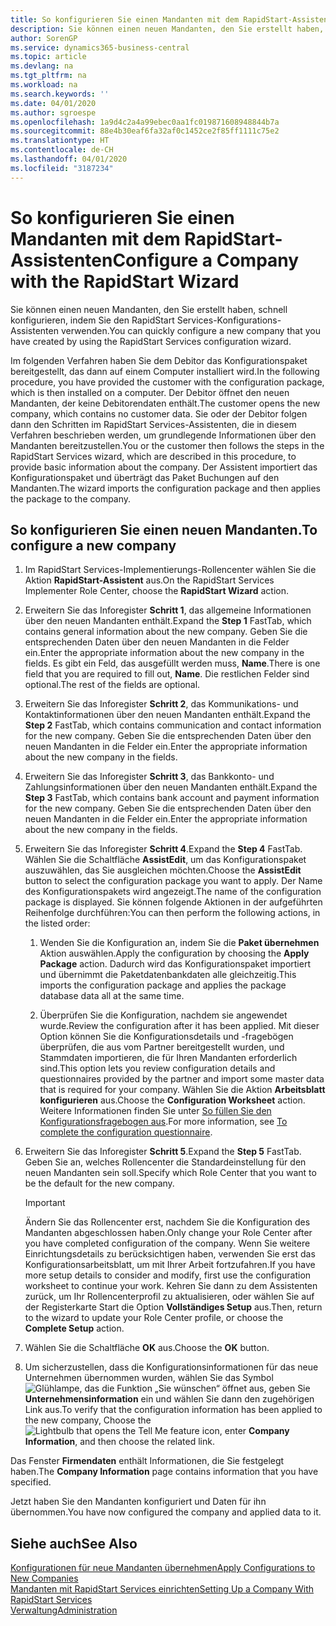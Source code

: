 ```yaml
---
title: So konfigurieren Sie einen Mandanten mit dem RapidStart-Assistenten | Microsoft Docs
description: Sie können einen neuen Mandanten, den Sie erstellt haben, schnell konfigurieren, indem Sie den RapidStart Services-Konfigurations-Assistenten verwenden.
author: SorenGP
ms.service: dynamics365-business-central
ms.topic: article
ms.devlang: na
ms.tgt_pltfrm: na
ms.workload: na
ms.search.keywords: ''
ms.date: 04/01/2020
ms.author: sgroespe
ms.openlocfilehash: 1a9d4c2a4a99ebec0aa1fc019871608948844b7a
ms.sourcegitcommit: 88e4b30eaf6fa32af0c1452ce2f85ff1111c75e2
ms.translationtype: HT
ms.contentlocale: de-CH
ms.lasthandoff: 04/01/2020
ms.locfileid: "3187234"
---
```

# <a name="configure-a-company-with-the-rapidstart-wizard"></a><span data-ttu-id="57023-103">So konfigurieren Sie einen Mandanten mit dem RapidStart-Assistenten</span><span class="sxs-lookup"><span data-stu-id="57023-103">Configure a Company with the RapidStart Wizard</span></span>
<span data-ttu-id="57023-104">Sie können einen neuen Mandanten, den Sie erstellt haben, schnell konfigurieren, indem Sie den RapidStart Services-Konfigurations-Assistenten verwenden.</span><span class="sxs-lookup"><span data-stu-id="57023-104">You can quickly configure a new company that you have created by using the RapidStart Services configuration wizard.</span></span>

<span data-ttu-id="57023-105">Im folgenden Verfahren haben Sie dem Debitor das Konfigurationspaket bereitgestellt, das dann auf einem Computer installiert wird.</span><span class="sxs-lookup"><span data-stu-id="57023-105">In the following procedure, you have provided the customer with the configuration package, which is then installed on a computer.</span></span> <span data-ttu-id="57023-106">Der Debitor öffnet den neuen Mandanten, der keine Debitorendaten enthält.</span><span class="sxs-lookup"><span data-stu-id="57023-106">The customer opens the new company, which contains no customer data.</span></span> <span data-ttu-id="57023-107">Sie oder der Debitor folgen dann den Schritten im RapidStart Services-Assistenten, die in diesem Verfahren beschrieben werden, um grundlegende Informationen über den Mandanten bereitzustellen.</span><span class="sxs-lookup"><span data-stu-id="57023-107">You or the customer then follows the steps in the RapidStart Services wizard, which are described in this procedure, to provide basic information about the company.</span></span> <span data-ttu-id="57023-108">Der Assistent importiert das Konfigurationspaket und überträgt das Paket Buchungen auf den Mandanten.</span><span class="sxs-lookup"><span data-stu-id="57023-108">The wizard imports the configuration package and then applies the package to the company.</span></span>  

## <a name="to-configure-a-new-company"></a><span data-ttu-id="57023-109">So konfigurieren Sie einen neuen Mandanten.</span><span class="sxs-lookup"><span data-stu-id="57023-109">To configure a new company</span></span>  
1. <span data-ttu-id="57023-110">Im RapidStart Services-Implementierungs-Rollencenter wählen Sie die Aktion **RapidStart-Assistent** aus.</span><span class="sxs-lookup"><span data-stu-id="57023-110">On the RapidStart Services Implementer Role Center, choose the **RapidStart Wizard** action.</span></span>  
2. <span data-ttu-id="57023-111">Erweitern Sie das Inforegister **Schritt 1**, das allgemeine Informationen über den neuen Mandanten enthält.</span><span class="sxs-lookup"><span data-stu-id="57023-111">Expand the **Step 1** FastTab, which contains general information about the new company.</span></span> <span data-ttu-id="57023-112">Geben Sie die entsprechenden Daten über den neuen Mandanten in die Felder ein.</span><span class="sxs-lookup"><span data-stu-id="57023-112">Enter the appropriate information about the new company in the fields.</span></span> <span data-ttu-id="57023-113">Es gibt ein Feld, das ausgefüllt werden muss, **Name**.</span><span class="sxs-lookup"><span data-stu-id="57023-113">There is one field that you are required to fill out, **Name**.</span></span> <span data-ttu-id="57023-114">Die restlichen Felder sind optional.</span><span class="sxs-lookup"><span data-stu-id="57023-114">The rest of the fields are optional.</span></span>  
3. <span data-ttu-id="57023-115">Erweitern Sie das Inforegister **Schritt 2**, das Kommunikations- und Kontaktinformationen über den neuen Mandanten enthält.</span><span class="sxs-lookup"><span data-stu-id="57023-115">Expand the **Step 2** FastTab, which contains communication and contact information for the new company.</span></span> <span data-ttu-id="57023-116">Geben Sie die entsprechenden Daten über den neuen Mandanten in die Felder ein.</span><span class="sxs-lookup"><span data-stu-id="57023-116">Enter the appropriate information about the new company in the fields.</span></span>
4. <span data-ttu-id="57023-117">Erweitern Sie das Inforegister **Schritt 3**, das Bankkonto- und Zahlungsinformationen über den neuen Mandanten enthält.</span><span class="sxs-lookup"><span data-stu-id="57023-117">Expand the **Step 3** FastTab, which contains bank account and payment information for the new company.</span></span> <span data-ttu-id="57023-118">Geben Sie die entsprechenden Daten über den neuen Mandanten in die Felder ein.</span><span class="sxs-lookup"><span data-stu-id="57023-118">Enter the appropriate information about the new company in the fields.</span></span>  
5. <span data-ttu-id="57023-119">Erweitern Sie das Inforegister **Schritt 4**.</span><span class="sxs-lookup"><span data-stu-id="57023-119">Expand the **Step 4** FastTab.</span></span> <span data-ttu-id="57023-120">Wählen Sie die Schaltfläche **AssistEdit**, um das Konfigurationspaket auszuwählen, das Sie ausgleichen möchten.</span><span class="sxs-lookup"><span data-stu-id="57023-120">Choose the **AssistEdit** button to select the configuration package you want to apply.</span></span> <span data-ttu-id="57023-121">Der Name des Konfigurationspakets wird angezeigt.</span><span class="sxs-lookup"><span data-stu-id="57023-121">The name of the configuration package is displayed.</span></span> <span data-ttu-id="57023-122">Sie können folgende Aktionen in der aufgeführten Reihenfolge durchführen:</span><span class="sxs-lookup"><span data-stu-id="57023-122">You can then perform the following actions, in the listed order:</span></span>  

    1. <span data-ttu-id="57023-123">Wenden Sie die Konfiguration an, indem Sie die **Paket übernehmen** Aktion auswählen.</span><span class="sxs-lookup"><span data-stu-id="57023-123">Apply the configuration by choosing the **Apply Package** action.</span></span> <span data-ttu-id="57023-124">Dadurch wird das Konfigurationspaket importiert und übernimmt die Paketdatenbankdaten alle gleichzeitig.</span><span class="sxs-lookup"><span data-stu-id="57023-124">This imports the configuration package and applies the package database data all at the same time.</span></span>  

    2. <span data-ttu-id="57023-125">Überprüfen Sie die Konfiguration, nachdem sie angewendet wurde.</span><span class="sxs-lookup"><span data-stu-id="57023-125">Review the configuration after it has been applied.</span></span> <span data-ttu-id="57023-126">Mit dieser Option können Sie die Konfigurationsdetails und -fragebögen überprüfen, die aus vom Partner bereitgestellt wurden, und Stammdaten importieren, die für Ihren Mandanten erforderlich sind.</span><span class="sxs-lookup"><span data-stu-id="57023-126">This option lets you review configuration details and questionnaires provided by the partner and import some master data that is required for your company.</span></span> <span data-ttu-id="57023-127">Wählen Sie die Aktion **Arbeitsblatt konfigurieren** aus.</span><span class="sxs-lookup"><span data-stu-id="57023-127">Choose the **Configuration Worksheet** action.</span></span> <span data-ttu-id="57023-128">Weitere Informationen finden Sie unter [So füllen Sie den Konfigurationsfragebogen aus](admin-gather-customer-setup-values.md#to-complete-the-configuration-questionnaire).</span><span class="sxs-lookup"><span data-stu-id="57023-128">For more information, see [To complete the configuration questionnaire](admin-gather-customer-setup-values.md#to-complete-the-configuration-questionnaire).</span></span>  

6. <span data-ttu-id="57023-129">Erweitern Sie das Inforegister **Schritt 5**.</span><span class="sxs-lookup"><span data-stu-id="57023-129">Expand the **Step 5** FastTab.</span></span> <span data-ttu-id="57023-130">Geben Sie an, welches Rollencenter die Standardeinstellung für den neuen Mandanten sein soll.</span><span class="sxs-lookup"><span data-stu-id="57023-130">Specify which Role Center that you want to be the default for the new company.</span></span>  

    > [!IMPORTANT]  
    >  <span data-ttu-id="57023-131">Ändern Sie das Rollencenter erst, nachdem Sie die Konfiguration des Mandanten abgeschlossen haben.</span><span class="sxs-lookup"><span data-stu-id="57023-131">Only change your Role Center after you have completed configuration of the company.</span></span> <span data-ttu-id="57023-132">Wenn Sie weitere Einrichtungsdetails zu berücksichtigen haben, verwenden Sie erst das Konfigurationsarbeitsblatt, um mit Ihrer Arbeit fortzufahren.</span><span class="sxs-lookup"><span data-stu-id="57023-132">If you have more setup details to consider and modify, first use the configuration worksheet to continue your work.</span></span> <span data-ttu-id="57023-133">Kehren Sie dann zu dem Assistenten zurück, um Ihr Rollencenterprofil zu aktualisieren, oder wählen Sie auf der Registerkarte Start die Option **Vollständiges Setup** aus.</span><span class="sxs-lookup"><span data-stu-id="57023-133">Then, return to the wizard to update your Role Center profile, or choose the **Complete Setup** action.</span></span>

7. <span data-ttu-id="57023-134">Wählen Sie die Schaltfläche **OK** aus.</span><span class="sxs-lookup"><span data-stu-id="57023-134">Choose the **OK** button.</span></span>  
8. <span data-ttu-id="57023-135">Um sicherzustellen, dass die Konfigurationsinformationen für das neue Unternehmen übernommen wurden, wählen Sie das Symbol ![Glühlampe, das die Funktion „Sie wünschen“ öffnet](media/ui-search/search_small.png "Tell Me-Funktion") aus, geben Sie **Unternehmensinformation** ein und wählen Sie dann den zugehörigen Link aus.</span><span class="sxs-lookup"><span data-stu-id="57023-135">To verify that the configuration information has been applied to the new company, Choose the ![Lightbulb that opens the Tell Me feature](media/ui-search/search_small.png "Tell me what you want to do") icon, enter **Company Information**, and then choose the related link.</span></span>

<span data-ttu-id="57023-136">Das Fenster **Firmendaten** enthält Informationen, die Sie festgelegt haben.</span><span class="sxs-lookup"><span data-stu-id="57023-136">The **Company Information** page contains information that you have specified.</span></span>   

<span data-ttu-id="57023-137">Jetzt haben Sie den Mandanten konfiguriert und Daten für ihn übernommen.</span><span class="sxs-lookup"><span data-stu-id="57023-137">You have now configured the company and applied data to it.</span></span>  

## <a name="see-also"></a><span data-ttu-id="57023-138">Siehe auch</span><span class="sxs-lookup"><span data-stu-id="57023-138">See Also</span></span>  
[<span data-ttu-id="57023-139">Konfigurationen für neue Mandanten übernehmen</span><span class="sxs-lookup"><span data-stu-id="57023-139">Apply Configurations to New Companies</span></span>](admin-apply-configuration-to-new-companies.md)  
[<span data-ttu-id="57023-140">Mandanten mit RapidStart Services einrichten</span><span class="sxs-lookup"><span data-stu-id="57023-140">Setting Up a Company With RapidStart Services</span></span>](admin-set-up-a-company-with-rapidstart.md)  
[<span data-ttu-id="57023-141">Verwaltung</span><span class="sxs-lookup"><span data-stu-id="57023-141">Administration</span></span>](admin-setup-and-administration.md)
